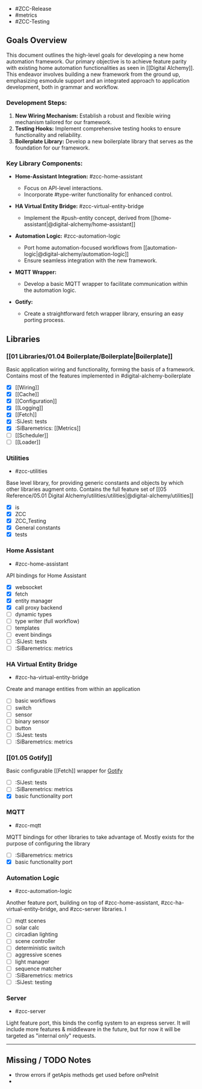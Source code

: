 - #ZCC-Release
- #metrics
- #ZCC-Testing
## Goals Overview

This document outlines the high-level goals for developing a new home automation framework. Our primary objective is to achieve feature parity with existing home automation functionalities as seen in [[Digital Alchemy]]. This endeavor involves building a new framework from the ground up, emphasizing esmodule support and an integrated approach to application development, both in grammar and workflow.

### Development Steps:

1. **New Wiring Mechanism:** Establish a robust and flexible wiring mechanism tailored for our framework.
2. **Testing Hooks:** Implement comprehensive testing hooks to ensure functionality and reliability.
3. **Boilerplate Library:** Develop a new boilerplate library that serves as the foundation for our framework.

### Key Library Components:

- **Home-Assistant Integration:** #zcc-home-assistant
  - Focus on API-level interactions.
  - Incorporate #type-writer functionality for enhanced control.

- **HA Virtual Entity Bridge:** #zcc-virtual-entity-bridge
  - Implement the #push-entity concept, derived from [[home-assistant|@digital-alchemy/home-assistant]]

- **Automation Logic:** #zcc-automation-logic
  - Port home automation-focused workflows from [[automation-logic|@digital-alchemy/automation-logic]]
  - Ensure seamless integration with the new framework.

- **MQTT Wrapper:**
  - Develop a basic MQTT wrapper to facilitate communication within the automation logic.

- **Gotify:**
  - Create a straightforward fetch wrapper library, ensuring an easy porting process.

## Libraries
### [[01 Libraries/01.04 Boilerplate/Boilerplate|Boilerplate]]

Basic application wiring and functionality, forming the basis of a framework. Contains most of the features implemented in #digital-alchemy-boilerplate

-  [x] [[Wiring]]
-  [x] [[Cache]]
-  [x] [[Configuration]]
-  [x] [[Logging]]
-  [x] [[Fetch]]
-  [x] :SiJest: tests
-  [x] :SiBaremetrics: [[Metrics]]
-  [ ] [[Scheduler]]
-  [ ] [[Loader]]

### Utilities

- #zcc-utilities

Base level library, for providing generic constants and objects by which other libraries augment onto. Contains the full feature set of [[05 Reference/05.01 Digital Alchemy/utilities/utilities|@digital-alchemy/utilities]]

-  [x] is
-  [x] ZCC
-  [x] ZCC_Testing
-  [x] General constants
-  [x] tests

### Home Assistant

- #zcc-home-assistant

API bindings for Home Assistant

-  [x] websocket
-  [x] fetch
-  [x] entity manager
-  [x] call proxy backend
-  [ ] dynamic types
-  [ ] type writer (full workflow)
-  [ ] templates
-  [ ] event bindings
-  [ ] :SiJest: tests
-  [ ] :SiBaremetrics: metrics
 
### HA Virtual Entity Bridge

- #zcc-ha-virtual-entity-bridge

Create and manage entities from within an application

-  [ ] basic workflows
-  [ ] switch
-  [ ] sensor
-  [ ] binary sensor
-  [ ] button
-  [ ] :SiJest: tests
-  [ ]  :SiBaremetrics: metrics

### [[01.05 Gotify]]

Basic configurable [[Fetch]] wrapper for [Gotify](https://gotify.net/)

-  [ ] :SiJest: tests
-  [ ] :SiBaremetrics: metrics
-  [x] basic functionality port

### MQTT

- #zcc-mqtt

MQTT bindings for other libraries to take advantage of. Mostly exists for the purpose of configuring the library

-  [ ]  :SiBaremetrics: metrics
-  [x] basic functionality port

### Automation Logic

- #zcc-automation-logic

Another feature port, building on top of #zcc-home-assistant, #zcc-ha-virtual-entity-bridge, and #zcc-server libraries. I

-  [ ] mqtt scenes
-  [ ] solar calc
-  [ ] circadian lighting
-  [ ] scene controller
-  [ ] deterministic switch
-  [ ] aggressive scenes
-  [ ] light manager
-  [ ] sequence matcher
-  [ ] :SiBaremetrics: metrics
-  [ ] :SiJest: testing

### Server

- #zcc-server

Light feature port, this binds the config system to an express server. It will include more features & middleware in the future, but for now it will be targeted as "internal only" requests. 


---

## Missing / TODO Notes

- throw errors if getApis methods get used before onPreInit
- 